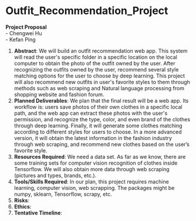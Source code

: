 # Outfit_Recommendation_Project

__Project Proposal__
<br> - Chengwei Hu <br> - Kefan Ping

1. __Abstract__: We will build an outfit recommendation web app. This system will read the user's specific folder in a specific location on the local computer to obtain the photo of the outfit owned by the user. After recognizing the outfits owned by the user, recommend several style matching options for the user to choose by deep learning. This project will also recommend new outfits in user's favorite styles to them through methods such as web scraping and Natural language processing from shopping website and fashion forum.
2. __Planned Deliverables__: We plan that the final result will be a web app. Its workflow is: users save photos of their own clothes in a specific local path, and the web app can extract these photos with the user's permission, and recognize the type, color, and even brand of the clothes through deep learning. Finally, it will generate some clothes matching according to different styles for users to choose. In a more advanced version, it will obtain the latest information in the fashion industry through web scraping, and recommend new clothes based on the user’s favorite style.
3. __Resources Required__: We need a data set. As far as we know, there are some training sets for computer vision recognition of clothes inside Tensorflow. We will also obtain more data through web scraping (pictures and types, brands, etc.).
4. __Tools/Skills Required__: In our plan, this project requires machine learning, computer vision, web scrapping. The packages might be numpy, sklearn, Tensorflow, scrapy, etc.
5. __Risks__: 
6. __Ethics__: 
7. __Tentative Timeline__: 
